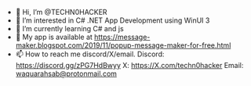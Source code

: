 - 👋 Hi, I’m @TECHN0HACKER
- 👀 I’m interested in C# .NET App Development using WinUI 3
- 🌱 I’m currently learning C# and js
- 💞️ My app is available at https://message-maker.blogspot.com/2019/11/popup-message-maker-for-free.html
- 📫 How to reach me discord/X/email.
Discord: https://discord.gg/zPG7HdBwyy
X: https://X.com/techn0hacker
Email: waquarahsab@protonmail.com

<!---
TECHN0HACKER/TECHN0HACKER is a ✨ special ✨ repository because its `README.md` (this file) appears on your GitHub profile.
You can click the Preview link to take a look at your changes.
--->
